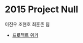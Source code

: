 2015 Project Null
=====================

이진우 조현호 최훈존 팀

* [프로젝트 위키](https://github.com/null-NHNNEXT/Project---null/wiki)


